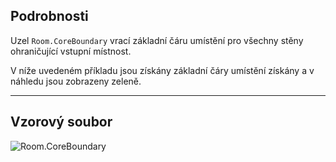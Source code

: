 ## Podrobnosti
Uzel `Room.CoreBoundary` vrací základní čáru umístění pro všechny stěny ohraničující vstupní místnost.

V níže uvedeném příkladu jsou získány základní čáry umístění získány a v náhledu jsou zobrazeny zeleně.
___
## Vzorový soubor

![Room.CoreBoundary](./Revit.Elements.Room.CoreBoundary_img.jpg)
